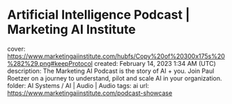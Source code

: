 # Artificial Intelligence Podcast | Marketing AI Institute

cover: https://www.marketingaiinstitute.com/hubfs/Copy%20of%20300x175s%20%282%29.png#keepProtocol
created: February 14, 2023 1:34 AM (UTC)
description: The Marketing AI Podcast is the story of AI + you. Join Paul Roetzer on a journey to understand, pilot and scale AI in your organization.
folder: AI Systems / AI | Audio | Audio
tags: ai
url: https://www.marketingaiinstitute.com/podcast-showcase